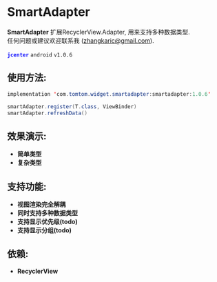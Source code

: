 # SmartAdapter

**SmartAdapter** 扩展RecyclerView.Adapter, 用来支持多种数据类型.  
任何问题或建议欢迎联系我 (zhangkaric@gmail.com).

<font color='#11f'>**`jcenter`**</font> `android` `v1.0.6`
## 使用方法:
``` java
implementation 'com.tomtom.widget.smartadapter:smartadapter:1.0.6'

smartAdapter.register(T.class, ViewBinder)
smartAdapter.refreshData()
```
## 效果演示:   
- **简单类型**
- **复杂类型**

## 支持功能:  
- **视图渲染完全解耦** 
- **同时支持多种数据类型** 
- **支持显示优先级(todo)** 
- **支持显示分组(todo)**

## 依赖:   
- **RecyclerView**
